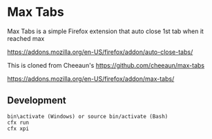 Max Tabs
========

Max Tabs is a simple Firefox extension that auto close 1st tab when it reached max

https://addons.mozilla.org/en-US/firefox/addon/auto-close-tabs/ 

This is cloned from Cheeaun's https://github.com/cheeaun/max-tabs

https://addons.mozilla.org/en-US/firefox/addon/max-tabs/

Development
---

	bin\activate (Windows) or source bin/activate (Bash)
	cfx run
	cfx xpi
